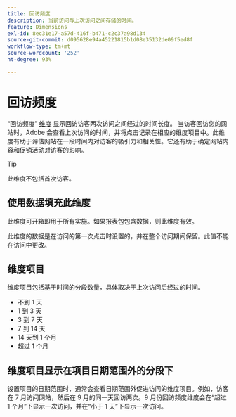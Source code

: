 ```yaml
---
title: 回访频度
description: 当前访问与上次访问之间存储的时间。
feature: Dimensions
exl-id: 8ec31e17-a57d-416f-b471-c2c37a98d134
source-git-commit: d095628e94a45221815b1d08e35132de09f5ed8f
workflow-type: tm+mt
source-wordcount: '252'
ht-degree: 93%

---
```


# 回访频度

“回访频度” [维度](overview.md) 显示回访访客两次访问之间经过的时间长度。 当访客回访您的网站时，Adobe 会查看上次访问的时间，并将点击记录在相应的维度项目中。此维度有助于评估网站在一段时间内对访客的吸引力和相关性。它还有助于确定网站内容和促销活动对访客的影响。

>[!TIP]
>
>此维度不包括首次访客。

## 使用数据填充此维度

此维度可开箱即用于所有实施。如果报表包包含数据，则此维度有效。

此维度的数据是在访问的第一次点击时设置的，并在整个访问期间保留。此值不能在访问中更改。

## 维度项目

维度项目包括基于时间的分段数量，具体取决于上次访问后经过的时间。

* 不到 1 天
* 1 到 3 天
* 3 到 7 天
* 7 到 14 天
* 14 天到 1 个月
* 超过 1 个月

## 维度项目显示在项目日期范围外的分段下

设置项目的日期范围时，通常会查看日期范围外促进访问的维度项目。例如，访客在 7 月访问网站，然后在 9 月的同一天回访两次。9 月份回访频度维度会在“超过 1 个月”下显示一次访问，并在“小于 1 天”下显示一次访问。
